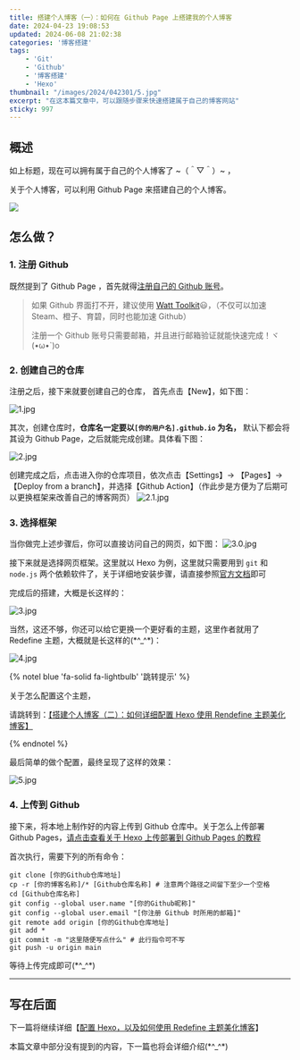 ```yaml
---
title: 搭建个人博客（一）：如何在 Github Page 上搭建我的个人博客
date: 2024-04-23 19:08:53
updated: 2024-06-08 21:02:38
categories: '博客搭建'
tags: 
    - 'Git'
    - 'Github'
    - '博客搭建'
    - 'Hexo'
thumbnail: "/images/2024/042301/5.jpg"
excerpt: "在这本篇文章中，可以跟随步骤来快速搭建属于自己的博客网站"
sticky: 997
---
```


## 概述

如上标题，现在可以拥有属于自己的个人博客了 \~（＾▽＾）\~ ，

关于个人博客，可以利用 Github Page 来搭建自己的个人博客。

![](/images/2024/042301/5.jpg)

## 怎么做？

### 1. 注册 Github

既然提到了 Github Page ，首先就得[注册自己的 Github 账号](https://github.com/signup)。

> 如果 Github 界面打不开，建议使用 [Watt Toolkit](https://steampp.net/)😃，（不仅可以加速 Steam、橙子、育碧，同时也能加速 Github）
>
> 注册一个 Github 账号只需要邮箱，并且进行邮箱验证就能快速完成！ヾ(•ω•`)o

### 2. 创建自己的仓库

注册之后，接下来就要创建自己的仓库，
首先点击【New】，如下图：

![1.jpg](/images/2024/042301/1.jpg)

其次，创建仓库时，**仓库名一定要以`[你的用户名].github.io` 为名，** 默认下都会将其设为 Github Page，之后就能完成创建。具体看下图：

![2.jpg](/images/2024/042301/2.jpg)

创建完成之后，点击进入你的仓库项目，依次点击【Settings】→ 【Pages】→【Deploy from a branch】，并选择【Github Action】（作此步是方便为了后期可以更换框架来改善自己的博客网页）
![2.1.jpg](/images/2024/042301/2.1.jpg)

### 3. 选择框架

当你做完上述步骤后，你可以直接访问自己的网页，如下图：
![3.0.jpg](/images/2024/042301/3.0.jpg)

接下来就是选择网页框架。这里就以 Hexo 为例，这里就只需要用到 `git` 和 `node.js` 两个依赖软件了，关于详细地安装步骤，请直接参照[官方文档](https://hexo.io/zh-cn/docs/)即可

完成后的搭建，大概是长这样的：

![3.jpg](/images/2024/042301/3.jpg)

当然，这还不够，你还可以给它更换一个更好看的主题，这里作者就用了 Redefine 主题，大概就是长这样的(\*^_^\*)：

![4.jpg](/images/2024/042301/4.jpg)

{% notel blue 'fa-solid fa-lightbulb' '跳转提示' %}

关于怎么配置这个主题，

请跳转到：[【搭建个人博客（二）：如何详细配置 Hexo 使用 Rendefine 主题美化博客】](../../24/搭建个人博客（二）：如何详细配置-Hexo-使用-Rendefine-主题美化博客)

{% endnotel %}

最后简单的做个配置，最终呈现了这样的效果：

![5.jpg](/images/2024/042301/5.jpg)


### 4. 上传到 Github

接下来，将本地上制作好的内容上传到 Github 仓库中。关于怎么上传部署 Github Pages，[请点击查看关于 Hexo 上传部署到 Github Pages 的教程](https://hexo.io/zh-cn/docs/github-pages)

首次执行，需要下列的所有命令：

```shell
git clone [你的Github仓库地址]
cp -r [你的博客名称]/* [Github仓库名称] # 注意两个路径之间留下至少一个空格
cd [Github仓库名称]
git config --global user.name "[你的Github昵称]"
git config --global user.email "[你注册 Github 时所用的邮箱]"
git remote add origin [你的Github仓库地址]
git add *
git commit -m "这里随便写点什么" # 此行指令可不写
git push -u origin main
```

等待上传完成即可(\*^_^\*)

-----

## 写在后面

下一篇将继续详细【[配置 Hexo，以及如何使用 Redefine 主题美化博客](../../24/搭建个人博客（二）：如何详细配置-Hexo-使用-Rendefine-主题美化博客)】

本篇文章中部分没有提到的内容，下一篇也将会详细介绍(\*^_^\*)

